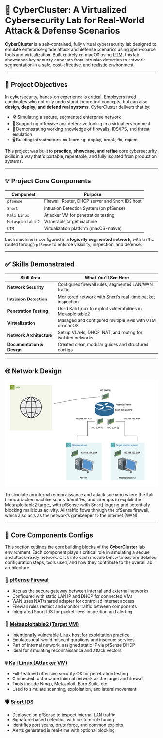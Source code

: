 # 🧠 CyberCluster: A Virtualized Cybersecurity Lab for Real-World Attack & Defense Scenarios

**CyberCluster** is a self-contained, fully virtual cybersecurity lab designed to emulate enterprise-grade attack and defense scenarios using open-source tools and virtualization. Built entirely on macOS using [UTM](https://mac.getutm.app/), this lab showcases key security concepts from intrusion detection to network segmentation in a safe, cost-effective, and realistic environment.

---
## 📌 Project Objectives

In cybersecurity, hands-on experience is critical. Employers need candidates who not only understand theoretical concepts, but can also **design, deploy, and defend real systems**. CyberCluster delivers that by:

- 🛠️ Simulating a secure, segmented enterprise network
- 🧪 Supporting offensive and defensive tooling in a virtual environment
- 🧱 Demonstrating working knowledge of firewalls, IDS/IPS, and threat emulation
- 🖥️ Building infrastructure-as-learning: deploy, break, fix, repeat

This project was built to **practice, showcase, and refine** core cybersecurity skills in a way that's portable, repeatable, and fully isolated from production systems.

---

## 💡 Project Core Components

| Component          | Purpose                                      |
|-------------------|----------------------------------------------|
| `pfSense`         | Firewall, Router, DHCP server and Snort IDS host    |
| `Snort`           | Intrusion Detection System (on pfSense)      |
| `Kali Linux`      | Attacker VM for penetration testing          |
| `Metasploitable2` | Vulnerable target machine                    |
| `UTM`             | Virtualization platform (macOS-native)       |

Each machine is configured in a **logically segmented network**, with traffic routed through `pfSense` to enforce visibility, inspection, and defense.

---

## ✅ Skills Demonstrated

| Skill Area             | What You’ll See Here                                    |
|-----------------------|---------------------------------------------------------|
| **Network Security**    | Configured firewall rules, segmented LAN/WAN traffic   |
| **Intrusion Detection** | Monitored network with Snort’s real-time packet inspection |
| **Penetration Testing** | Used Kali Linux to exploit vulnerabilities in Metasploitable2 |
| **Virtualization**      | Managed and configured multiple VMs with UTM on macOS  |
| **Network Architecture**| Set up VLANs, DHCP, NAT, and routing for isolated networks |
| **Documentation & Design** | Created clear, modular guides and structured configs   |


---
## 🌐 Network Design

![Network Topology](https://github.com/tadiusfrank2001/cybercluster/blob/main/cybercluster_topology.png)

To simulate an internal reconnaissance and attack scenario where the Kali Linux attacker machine scans, identifies, and attempts to exploit the Metasploitable2 target, with pfSense (with Snort) logging and potentially blocking malicious activity. All traffic flows through the pfSense firewall, which also acts as the network’s gatekeeper to the internet (WAN).

---

## 🧱 Core Components Configs

This section outlines the core building blocks of the **CyberCluster** lab environment. Each component plays a critical role in simulating a secure and attack-ready network. Click into each module below to explore detailed configuration steps, tools used, and how they contribute to the overall lab architecture.

### 🔐 [pfSense Firewall](./docs/pfSense/README.md)
- Acts as the secure gateway between internal and external networks
- Configured with static LAN IP and DHCP for connected VMs
- WAN uses NAT/shared adapter for controlled internet access
- Firewall rules restrict and monitor traffic between components
- Integrated Snort IDS for packet-level inspection and alerting

### 🎯 [Metasploitable2 (Target VM)](./docs/Metasploitable2/README.md)
- Intentionally vulnerable Linux host for exploitation practice
- Emulates real-world misconfigurations and insecure services
- Part of internal network, assigned static IP via pfSense DHCP
- Ideal for simulating reconnaissance and attack vectors

### 💀 [Kali Linux (Attacker VM)](./docs/KaliLinux/README.md)
- Full-featured offensive security OS for penetration testing
- Connected to the same internal network as the target and firewall
- Tools include Nmap, Metasploit, Burp Suite, etc.
- Used to simulate scanning, exploitation, and lateral movement

### 🛡️ [Snort IDS](./docs/Snort/README.md)
- Deployed on pfSense to inspect internal LAN traffic
- Signature-based detection with custom rule tuning
- Identifies port scans, brute force, and common exploits
- Alerts generated in real-time with optional blocking
